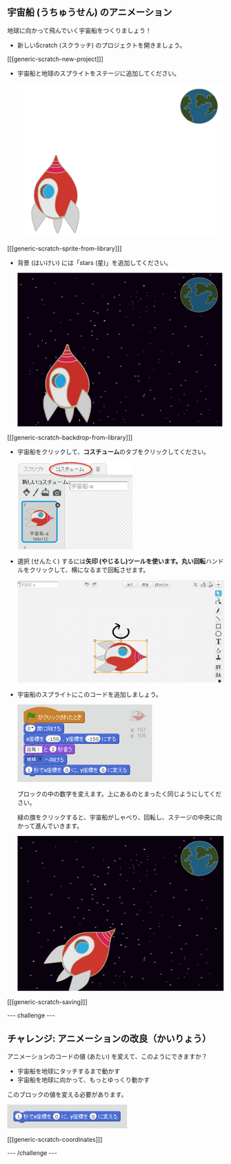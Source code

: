 ## 宇宙船 (うちゅうせん) のアニメーション

地球に向かって飛んでいく宇宙船をつくりましょう！

+ 新しいScratch (スクラッチ) のプロジェクトを開きましょう。

[[[generic-scratch-new-project]]]

+ 宇宙船と地球のスプライトをステージに追加してください。
    
    ![Spaceship and Earth sprites](images/space-sprites.png)

[[[generic-scratch-sprite-from-library]]]

+ 背景 (はいけい) には「stars (星)」を追加してください。
    
    ![A space backdrop](images/space-backdrop.png)

[[[generic-scratch-backdrop-from-library]]]

+ 宇宙船をクリックして、**コスチューム**のタブをクリックしてください。
    
    ![Sprite costume](images/space-costume.png)

+ 選択 (せんたく) するには**矢印 (やじるし)**ツールを使います。丸い**回転**ハンドルをクリックして、横になるまで回転させます。
    
    ![Rotating a costume](images/space-rotate.png)

+ 宇宙船のスプライトにこのコードを追加しましょう。
    
    ![Spaceship code](images/space-animate.png)
    
    ブロックの中の数字を変えます。上にあるのとまったく同じようにしてください。
    
    緑の旗をクリックすると、宇宙船がしゃべり、回転し、ステージの中央に向かって進んでいきます。
    
    ![Testing a spaceship animation](images/space-animate-stage.png)

[[[generic-scratch-saving]]]

\--- challenge \---

## チャレンジ: アニメーションの改良（かいりょう）

アニメーションのコードの値 (あたい) を変えて、このようにできますか？

+ 宇宙船を地球にタッチするまで動かす
+ 宇宙船を地球に向かって、もっとゆっくり動かす

このブロックの値を変える必要があります。

![Glide block](images/space-glide.png)

[[[generic-scratch-coordinates]]]

\--- /challenge \---